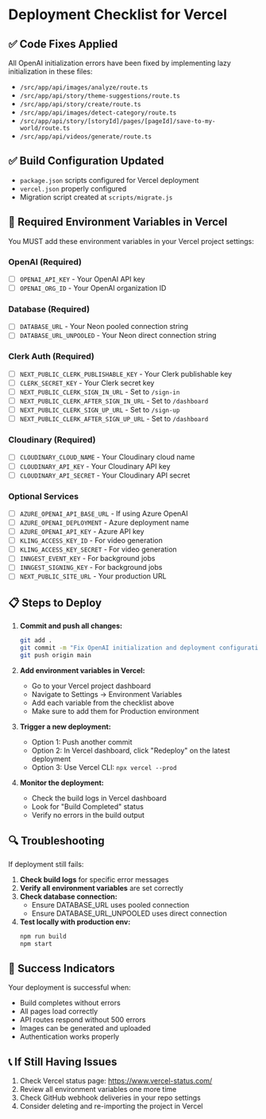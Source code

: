 # Deployment Checklist for Vercel

## ✅ Code Fixes Applied

All OpenAI initialization errors have been fixed by implementing lazy initialization in these files:
- `/src/app/api/images/analyze/route.ts`
- `/src/app/api/story/theme-suggestions/route.ts`
- `/src/app/api/story/create/route.ts`
- `/src/app/api/images/detect-category/route.ts`
- `/src/app/api/story/[storyId]/pages/[pageId]/save-to-my-world/route.ts`
- `/src/app/api/videos/generate/route.ts`

## ✅ Build Configuration Updated

- `package.json` scripts configured for Vercel deployment
- `vercel.json` properly configured
- Migration script created at `scripts/migrate.js`

## 🔴 Required Environment Variables in Vercel

You MUST add these environment variables in your Vercel project settings:

### OpenAI (Required)
- [ ] `OPENAI_API_KEY` - Your OpenAI API key
- [ ] `OPENAI_ORG_ID` - Your OpenAI organization ID

### Database (Required)
- [ ] `DATABASE_URL` - Your Neon pooled connection string
- [ ] `DATABASE_URL_UNPOOLED` - Your Neon direct connection string

### Clerk Auth (Required)
- [ ] `NEXT_PUBLIC_CLERK_PUBLISHABLE_KEY` - Your Clerk publishable key
- [ ] `CLERK_SECRET_KEY` - Your Clerk secret key
- [ ] `NEXT_PUBLIC_CLERK_SIGN_IN_URL` - Set to `/sign-in`
- [ ] `NEXT_PUBLIC_CLERK_AFTER_SIGN_IN_URL` - Set to `/dashboard`
- [ ] `NEXT_PUBLIC_CLERK_SIGN_UP_URL` - Set to `/sign-up`
- [ ] `NEXT_PUBLIC_CLERK_AFTER_SIGN_UP_URL` - Set to `/dashboard`

### Cloudinary (Required)
- [ ] `CLOUDINARY_CLOUD_NAME` - Your Cloudinary cloud name
- [ ] `CLOUDINARY_API_KEY` - Your Cloudinary API key
- [ ] `CLOUDINARY_API_SECRET` - Your Cloudinary API secret

### Optional Services
- [ ] `AZURE_OPENAI_API_BASE_URL` - If using Azure OpenAI
- [ ] `AZURE_OPENAI_DEPLOYMENT` - Azure deployment name
- [ ] `AZURE_OPENAI_API_KEY` - Azure API key
- [ ] `KLING_ACCESS_KEY_ID` - For video generation
- [ ] `KLING_ACCESS_KEY_SECRET` - For video generation
- [ ] `INNGEST_EVENT_KEY` - For background jobs
- [ ] `INNGEST_SIGNING_KEY` - For background jobs
- [ ] `NEXT_PUBLIC_SITE_URL` - Your production URL

## 📋 Steps to Deploy

1. **Commit and push all changes:**
   ```bash
   git add .
   git commit -m "Fix OpenAI initialization and deployment configuration"
   git push origin main
   ```

2. **Add environment variables in Vercel:**
   - Go to your Vercel project dashboard
   - Navigate to Settings → Environment Variables
   - Add each variable from the checklist above
   - Make sure to add them for Production environment

3. **Trigger a new deployment:**
   - Option 1: Push another commit
   - Option 2: In Vercel dashboard, click "Redeploy" on the latest deployment
   - Option 3: Use Vercel CLI: `npx vercel --prod`

4. **Monitor the deployment:**
   - Check the build logs in Vercel dashboard
   - Look for "Build Completed" status
   - Verify no errors in the build output

## 🔍 Troubleshooting

If deployment still fails:

1. **Check build logs** for specific error messages
2. **Verify all environment variables** are set correctly
3. **Check database connection:**
   - Ensure DATABASE_URL uses pooled connection
   - Ensure DATABASE_URL_UNPOOLED uses direct connection
4. **Test locally with production env:**
   ```bash
   npm run build
   npm start
   ```

## 🚀 Success Indicators

Your deployment is successful when:
- Build completes without errors
- All pages load correctly
- API routes respond without 500 errors
- Images can be generated and uploaded
- Authentication works properly

## 📞 If Still Having Issues

1. Check Vercel status page: https://www.vercel-status.com/
2. Review all environment variables one more time
3. Check GitHub webhook deliveries in your repo settings
4. Consider deleting and re-importing the project in Vercel
